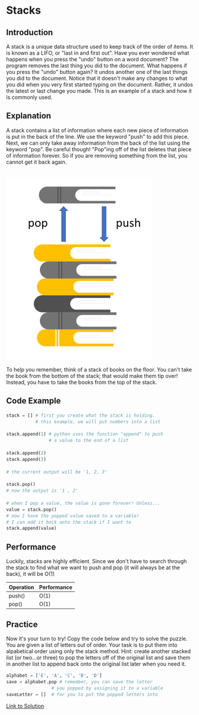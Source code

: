 # Stacks
## Introduction
A stack is a unique data structure used to keep track of the order of items. It is known as a LIFO, or "last in and first out". Have you ever wondered what happens when you press the "undo" button on a word document? The program removes the last thing you did to the document. What happens if you press the "undo" button again? It undos another one of the last things you did to the document. Notice that it doesn't make any changes to what you did when you very first started typing on the document.
Rather, it undos the latest or last change you made. This is an example of a stack and how it is commonly used. 


## Explanation
A stack contains a list of information where each new piece of information is put in the back of the line. We use the keyword "push" to add this piece. Next, we can only take away information from the back of the list using the keyword "pop". Be careful though! "Pop"ing off of the list deletes that piece of information forever. So if you are removing something from the list, you cannot get it back again. 
<br>
<br>
<br>
![](stack-books.png)

To help you remember, think of a stack of books on the floor. You can't take the book from the bottom of the stack; that would make them tip over! Instead, you have to take the books from the top of the stack. 

## Code Example
```python
stack = [] # first you create what the stack is holding. 
           # this example, we will put numbers into a list

stack.append(1) # python uses the function "append" to push 
                # a value to the end of a list

stack.append(2)
stack.append(3)

# the current output will be '1, 2, 3'

stack.pop()
# now the output is '1 , 2'

# when I pop a value, the value is gone forever! Unless...
value = stack.pop()
# now I have the popped value saved to a variable! 
# I can add it back onto the stack if I want to
stack.append(value)

```
## Performance
Luckily, stacks are highly efficient. Since we don't have to search through the stack to find what we want to push and pop (it will always be at the back), it will be O(1)

| Operation | Performance |
| --------- | ----------- |
| push()    | O(1)        |
| pop()     | O(1)        |

## Practice
Now it's your turn to try! Copy the code below and try to solve the puzzle. You are given a list of letters out of order. Your task is to put them into alpabetical order using only the stack method. Hint: create another stacked list (or two...or three) to pop the letters off of the original list and save them in another list to append back onto the original list later when you need it.

```python
alphabet = ['E', 'A', 'C', 'B', 'D']
save = alphabet.pop # remember, you can save the letter
                 # you popped by assigning it to a variable
saveLetter = []  # for you to put the popped letters into
```

[Link to Solution](Stacks/stackSolution.py)